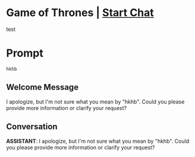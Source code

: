 

# Game of Thrones | [Start Chat](https://gptcall.net/chat.html?data=%7B%22contact%22%3A%7B%22id%22%3A%229lKWtvThSi3Ym4qF9ZBXa%22%2C%22flow%22%3Atrue%7D%7D)
test

# Prompt

```
hkhb
```

## Welcome Message
I apologize, but I'm not sure what you mean by "hkhb". Could you please provide more information or clarify your request?

## Conversation

**ASSISTANT**: I apologize, but I'm not sure what you mean by "hkhb". Could you please provide more information or clarify your request?

